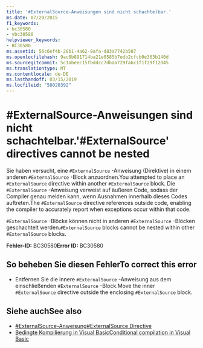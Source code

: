 ```yaml
---
title: '#ExternalSource-Anweisungen sind nicht schachtelbar.'
ms.date: 07/20/2015
f1_keywords:
- bc30580
- vbc30580
helpviewer_keywords:
- BC30580
ms.assetid: 56c6ef4b-28b1-4a62-8afa-d83a7742b507
ms.openlocfilehash: 9ac0b891714ba21e0585b7edb2cfcb0e363b140d
ms.sourcegitcommit: 5c1abeec15fbddcc7dbaa729fabc1f1f29f12045
ms.translationtype: MT
ms.contentlocale: de-DE
ms.lasthandoff: 03/15/2019
ms.locfileid: "58020392"
---
```

# <a name="externalsource-directives-cannot-be-nested"></a><span data-ttu-id="5cbb1-102">#ExternalSource-Anweisungen sind nicht schachtelbar.</span><span class="sxs-lookup"><span data-stu-id="5cbb1-102">'#ExternalSource' directives cannot be nested</span></span>
<span data-ttu-id="5cbb1-103">Sie haben versucht, eine `#ExternalSource` -Anweisung (Direktive) in einem anderen `#ExternalSource` -Block anzuordnen.</span><span class="sxs-lookup"><span data-stu-id="5cbb1-103">You attempted to place an `#ExternalSource` directive within another `#ExternalSource` block.</span></span> <span data-ttu-id="5cbb1-104">Die `#ExternalSource` -Anweisung verweist auf äußeren Code, sodass der Compiler genau melden kann, wenn Ausnahmen innerhalb dieses Codes auftreten.</span><span class="sxs-lookup"><span data-stu-id="5cbb1-104">The `#ExternalSource` directive references outside code, enabling the compiler to accurately report when exceptions occur within that code.</span></span>  
  
 <span data-ttu-id="5cbb1-105">`#ExternalSource` -Blöcke können nicht in anderen `#ExternalSource` -Blöcken geschachtelt werden.</span><span class="sxs-lookup"><span data-stu-id="5cbb1-105">`#ExternalSource` blocks cannot be nested within other `#ExternalSource` blocks.</span></span>  
  
 <span data-ttu-id="5cbb1-106">**Fehler-ID:** BC30580</span><span class="sxs-lookup"><span data-stu-id="5cbb1-106">**Error ID:** BC30580</span></span>  
  
## <a name="to-correct-this-error"></a><span data-ttu-id="5cbb1-107">So beheben Sie diesen Fehler</span><span class="sxs-lookup"><span data-stu-id="5cbb1-107">To correct this error</span></span>  
  
-   <span data-ttu-id="5cbb1-108">Entfernen Sie die innere `#ExternalSource` -Anweisung aus dem einschließenden `#ExternalSource` -Block.</span><span class="sxs-lookup"><span data-stu-id="5cbb1-108">Move the inner `#ExternalSource` directive outside the enclosing `#ExternalSource` block.</span></span>  
  
## <a name="see-also"></a><span data-ttu-id="5cbb1-109">Siehe auch</span><span class="sxs-lookup"><span data-stu-id="5cbb1-109">See also</span></span>

- [<span data-ttu-id="5cbb1-110">#ExternalSource-Anweisung</span><span class="sxs-lookup"><span data-stu-id="5cbb1-110">#ExternalSource Directive</span></span>](../../visual-basic/language-reference/directives/externalsource-directive.md)
- [<span data-ttu-id="5cbb1-111">Bedingte Kompilierung in Visual Basic</span><span class="sxs-lookup"><span data-stu-id="5cbb1-111">Conditional compilation in Visual Basic</span></span>](~/docs/visual-basic/programming-guide/program-structure/conditional-compilation.md)
